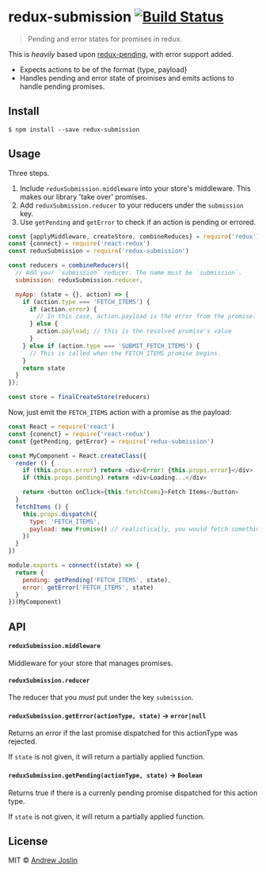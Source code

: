 # redux-submission [![Build Status](https://travis-ci.org/ajoslin/redux-submission.svg?branch=master)](https://travis-ci.org/ajoslin/redux-submission)

> Pending and error states for promises in redux.

This is *heavily* based upon [redux-pending](https://github.com/adriancooney/redux-pending/), with error support added.

* Expects actions to be of the format {type, payload}
* Handles pending and error state of promises and emits actions to handle pending promises.

## Install

```
$ npm install --save redux-submission
```

## Usage

Three steps.

1. Include `reduxSubmission.middleware` into your store's middleware. This makes our library 'take over' promises.
2. Add `reduxSubmission.reducer` to your reducers under the `submission` key.
3. Use `getPending` and `getError` to check if an action is pending or errored.

```js
const {applyMiddleware, createStore, combineReduces} = require('redux')
const {connect} = require('react-redux')
const reduxSubmission = require('redux-submission')

const reducers = combineReducers({
  // Add your `submission` reducer. The name must be `submission`.
  submission: reduxSubmission.reducer,

  myApp: (state = {}, action) => {
    if (action.type === 'FETCH_ITEMS') {
      if (action.error) {
        // In this case, action.payload is the error from the promise.
      } else {
        action.payload; // this is the resolved promise's value
      }
    } else if (action.type === 'SUBMIT_FETCH_ITEMS') {
      // This is called when the FETCH_ITEMS promise begins.
    }
    return state
  }
});

const store = finalCreateStore(reducers)
```

Now, just emit the `FETCH_ITEMS` action with a promise as the payload:

```js
const React = require('react')
const {conenct} = require('react-redux')
const {getPending, getError} = require('redux-submission')

const MyComponent = React.createClass({
  render () {
    if (this.props.error) return <div>Error! {this.props.error}</div>
    if (this.props.pending) return <div>Loading...</div>

    return <button onClick={this.fetchItems}>Fetch Items</button>
  }
  fetchItems () {
    this.props.dispatch({
      type: 'FETCH_ITEMS',
      payload: new Promise() // realistically, you would fetch something from the server...
    })
  }
})

module.exports = connect((state) => {
  return {
    pending: getPending('FETCH_ITEMS', state),
    error: getError('FETCH_ITEMS', state)
  }
})(MyComponent)
```

## API

#### `reduxSubmission.middleware`

Middleware for your store that manages promises.

#### `reduxSubmission.reducer`

The reducer that you *must* put under the key `submission`.

#### `reduxSubmission.getError(actionType, state)` -> `error|null`

Returns an error if the last promise dispatched for this actionType was rejected.

If `state` is not given, it will return a partially applied function.

#### `reduxSubmission.getPending(actionType, state)` -> `Boolean`

Returns true if there is a currenly pending promise dispatched for this action type.

If `state` is not given, it will return a partially applied function.

## License

MIT © [Andrew Joslin](http://ajoslin.com)
